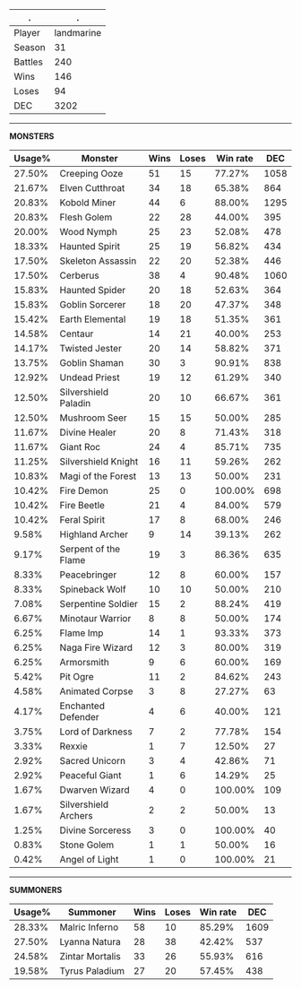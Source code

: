.|.
|-|-
Player|landmarine
Season|31
Battles|240
Wins|146
Loses|94
DEC|3202

---
**MONSTERS**

Usage%|Monster|Wins|Loses|Win rate|DEC|
-|-|-|-|-|-|
27.50%|Creeping Ooze|51|15|77.27%|1058|
21.67%|Elven Cutthroat|34|18|65.38%|864|
20.83%|Kobold Miner|44|6|88.00%|1295|
20.83%|Flesh Golem|22|28|44.00%|395|
20.00%|Wood Nymph|25|23|52.08%|478|
18.33%|Haunted Spirit|25|19|56.82%|434|
17.50%|Skeleton Assassin|22|20|52.38%|446|
17.50%|Cerberus|38|4|90.48%|1060|
15.83%|Haunted Spider|20|18|52.63%|364|
15.83%|Goblin Sorcerer|18|20|47.37%|348|
15.42%|Earth Elemental|19|18|51.35%|361|
14.58%|Centaur|14|21|40.00%|253|
14.17%|Twisted Jester|20|14|58.82%|371|
13.75%|Goblin Shaman|30|3|90.91%|838|
12.92%|Undead Priest|19|12|61.29%|340|
12.50%|Silvershield Paladin|20|10|66.67%|361|
12.50%|Mushroom Seer|15|15|50.00%|285|
11.67%|Divine Healer|20|8|71.43%|318|
11.67%|Giant Roc|24|4|85.71%|735|
11.25%|Silvershield Knight|16|11|59.26%|262|
10.83%|Magi of the Forest|13|13|50.00%|231|
10.42%|Fire Demon|25|0|100.00%|698|
10.42%|Fire Beetle|21|4|84.00%|579|
10.42%|Feral Spirit|17|8|68.00%|246|
9.58%|Highland Archer|9|14|39.13%|262|
9.17%|Serpent of the Flame|19|3|86.36%|635|
8.33%|Peacebringer|12|8|60.00%|157|
8.33%|Spineback Wolf|10|10|50.00%|210|
7.08%|Serpentine Soldier|15|2|88.24%|419|
6.67%|Minotaur Warrior|8|8|50.00%|174|
6.25%|Flame Imp|14|1|93.33%|373|
6.25%|Naga Fire Wizard|12|3|80.00%|319|
6.25%|Armorsmith|9|6|60.00%|169|
5.42%|Pit Ogre|11|2|84.62%|243|
4.58%|Animated Corpse|3|8|27.27%|63|
4.17%|Enchanted Defender|4|6|40.00%|121|
3.75%|Lord of Darkness|7|2|77.78%|154|
3.33%|Rexxie|1|7|12.50%|27|
2.92%|Sacred Unicorn|3|4|42.86%|71|
2.92%|Peaceful Giant|1|6|14.29%|25|
1.67%|Dwarven Wizard|4|0|100.00%|109|
1.67%|Silvershield Archers|2|2|50.00%|13|
1.25%|Divine Sorceress|3|0|100.00%|40|
0.83%|Stone Golem|1|1|50.00%|16|
0.42%|Angel of Light|1|0|100.00%|21|

---
**SUMMONERS**

Usage%|Summoner|Wins|Loses|Win rate|DEC|
-|-|-|-|-|-|
28.33%|Malric Inferno|58|10|85.29%|1609|
27.50%|Lyanna Natura|28|38|42.42%|537|
24.58%|Zintar Mortalis|33|26|55.93%|616|
19.58%|Tyrus Paladium|27|20|57.45%|438|
